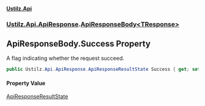#### [Ustilz.Api](index.md 'index')
### [Ustilz.Api.ApiResponse](Ustilz.Api.ApiResponse.md 'Ustilz.Api.ApiResponse').[ApiResponseBody&lt;TResponse&gt;](Ustilz.Api.ApiResponse.ApiResponseBody_TResponse_.md 'Ustilz.Api.ApiResponse.ApiResponseBody<TResponse>')

## ApiResponseBody<TResponse>.Success Property

A flag indicating whether the request succeed.

```csharp
public Ustilz.Api.ApiResponse.ApiResponseResultState Success { get; set; }
```

#### Property Value
[ApiResponseResultState](Ustilz.Api.ApiResponse.ApiResponseResultState.md 'Ustilz.Api.ApiResponse.ApiResponseResultState')
